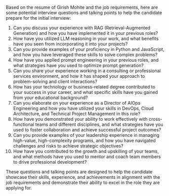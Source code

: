 Based on the resume of Girish Mohite and the job requirements, here are some potential interview questions and talking points to help the candidate prepare for the initial interview:

1. Can you discuss your experience with RAG (Retrieval-Augmented Generation) and how you have implemented it in your previous roles?
2. How have you utilized LLM reasoning in your work, and what benefits have you seen from incorporating it into your projects?
3. Can you provide examples of your proficiency in Python and JavaScript, and how you have leveraged these skills to solve complex problems?
4. How have you applied prompt engineering in your previous roles, and what strategies have you used to optimize prompt generation?
5. Can you share your experience working in a consulting or professional services environment, and how it has shaped your approach to problem-solving and client interactions?
6. How has your technology or business-related degree contributed to your success in your career, and what specific skills have you gained from your educational background?
7. Can you elaborate on your experience as a Director of AIOps Engineering and how you have utilized your skills in DevOps, Cloud Architecture, and Technical Project Management in this role?
8. How have you demonstrated your ability to work effectively with cross-functional teams and different disciplines, and what strategies have you used to foster collaboration and achieve successful project outcomes?
9. Can you provide examples of your leadership experience in managing high-value, high-complexity programs, and how you have navigated challenges and risks to achieve strategic objectives?
10. How have you contributed to the growth and upskilling of your teams, and what methods have you used to mentor and coach team members to drive professional development?

These questions and talking points are designed to help the candidate showcase their skills, experience, and achievements in alignment with the job requirements and demonstrate their ability to excel in the role they are applying for.